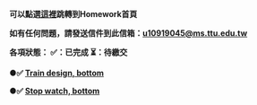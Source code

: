 <strong>可以點選[這裡](https://mark220620.github.io/CG_hw/index.html)跳轉到Homework首頁<strong>

如有任何問題，請發送信件到此信箱：u10919045@ms.ttu.edu.tw

各項狀態： ✅：已完成  ⏳：待繳交

 ●✅ [Train design, bottom](https://mark220620.github.io/CG_hw/HW0.html)

 ●✅ [Stop watch, bottom](https://mark220620.github.io/CG_hw/HW1.html)
 
 